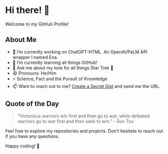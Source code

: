 # Hi there! 👋

Welcome to my GitHub Profile!

## About Me

- 🔭 I’m currently working on ChatGPT-HTML. An OpenAI/PaLM API wrapper I named Eva.
- 🌱 I’m currently learning all things GitHub!
- 💬 Ask me about my love for all things Star Trek 🖖
- 😄 Pronouns: He/Him
- ⚡ Science, Fact and the Pursuit of Knowledge
- 📫 Want to reach out to me? [Create a Secret Gist](https://docs.github.com/en/get-started/writing-on-github/editing-and-sharing-content-with-gists/creating-gists) and send me the URL.
  
## Quote of the Day

> "Victorious warriors win first and then go to war, while defeated warriors go to war first and then seek to win." - Sun Tzu

Feel free to explore my repositories and projects. Don't hesitate to reach out if you have any questions.

Happy coding! 🚀


<!--
**appatalks/appatalks** is a ✨ _special_ ✨ repository because its `README.md` (this file) appears on your GitHub profile.

Here are some ideas to get you started:

- 🔭 I’m currently working on ...
- 🌱 I’m currently learning ...
- 👯 I’m looking to collaborate on ...
- 🤔 I’m looking for help with ...
- 💬 Ask me about ...
- 📫 How to reach me: ...
- 😄 Pronouns: ...
- ⚡ Fun fact: ...
-->
